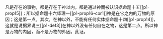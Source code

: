 凡是存在的事物，都是存在于神以内，都是通过神而被认识据命题十五[[p1-prop15]]；所以据命题十六绎理一[[p1-prop16-cor1]]神是在它之内的万物的原因；这是第一点。其次，在神以外，不能有任何实体据命题十四[[p1-prop14]]，这就是说据界说三[[p1-def3]]在神以外没有任何自在之物，这是第二点。所以神是万物的内因，而不是万物的外因。此证。